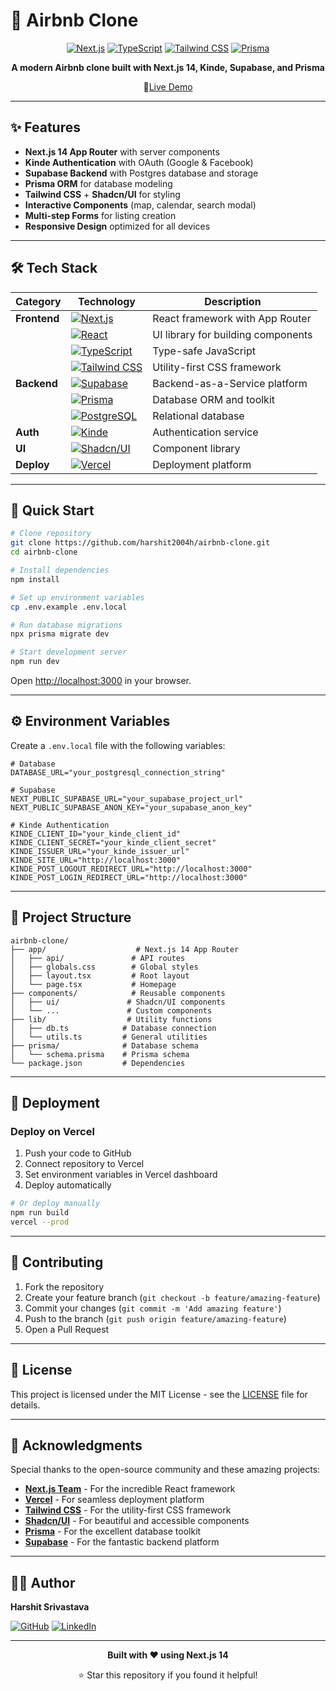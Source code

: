 # 🏡 Airbnb Clone

<div align="center">

[![Next.js](https://img.shields.io/badge/Next.js-%23000000.svg?style=plastic&logo=next.js&logoColor=white)](https://nextjs.org)
[![TypeScript](https://img.shields.io/badge/TypeScript-%23007ACC.svg?style=plastic&logo=typescript&logoColor=white)](https://www.typescriptlang.org)
[![Tailwind CSS](https://img.shields.io/badge/Tailwind_CSS-%2338B2AC.svg?style=plastic&logo=tailwindcss&logoColor=white)](https://tailwindcss.com)
[![Prisma](https://img.shields.io/badge/Prisma-%232D3748.svg?style=plastic&logo=prisma&logoColor=white)](https://prisma.io)

**A modern Airbnb clone built with Next.js 14, Kinde, Supabase, and Prisma**

🚀[Live Demo](https://your-airbnb-clone.vercel.app)

</div>

---

## ✨ Features

- **Next.js 14 App Router** with server components
- **Kinde Authentication** with OAuth (Google & Facebook)
- **Supabase Backend** with Postgres database and storage
- **Prisma ORM** for database modeling
- **Tailwind CSS** + **Shadcn/UI** for styling
- **Interactive Components** (map, calendar, search modal)
- **Multi-step Forms** for listing creation
- **Responsive Design** optimized for all devices

---

## 🛠️ Tech Stack

| Category     | Technology                                                                                                                                           | Description                        |
| ------------ | ---------------------------------------------------------------------------------------------------------------------------------------------------- | ---------------------------------- |
| **Frontend** | [![Next.js](https://img.shields.io/badge/Next.js-%23000000.svg?style=plastic&logo=next.js&logoColor=white)](https://nextjs.org)                      | React framework with App Router    |
|              | [![React](https://img.shields.io/badge/React-%2320232a.svg?style=plastic&logo=react&logoColor=%2361DAFB)](https://reactjs.org)                       | UI library for building components |
|              | [![TypeScript](https://img.shields.io/badge/TypeScript-%23007ACC.svg?style=plastic&logo=typescript&logoColor=white)](https://www.typescriptlang.org) | Type-safe JavaScript               |
|              | [![Tailwind CSS](https://img.shields.io/badge/Tailwind_CSS-%2338B2AC.svg?style=plastic&logo=tailwindcss&logoColor=white)](https://tailwindcss.com)   | Utility-first CSS framework        |
| **Backend**  | [![Supabase](https://img.shields.io/badge/Supabase-%23181818.svg?style=plastic&logo=supabase&logoColor=white)](https://supabase.com)                 | Backend-as-a-Service platform      |
|              | [![Prisma](https://img.shields.io/badge/Prisma-%232D3748.svg?style=plastic&logo=prisma&logoColor=white)](https://prisma.io)                          | Database ORM and toolkit           |
|              | [![PostgreSQL](https://img.shields.io/badge/PostgreSQL-%23316192.svg?style=plastic&logo=postgresql&logoColor=white)](https://postgresql.org)         | Relational database                |
| **Auth**     | [![Kinde](https://img.shields.io/badge/Kinde-%23FF6B35.svg?style=plastic&logo=auth0&logoColor=white)](https://kinde.com)                             | Authentication service             |
| **UI**       | [![Shadcn/UI](https://img.shields.io/badge/Shadcn/UI-%23000000.svg?style=plastic&logo=shadcnui&logoColor=white)](https://ui.shadcn.com)              | Component library                  |
| **Deploy**   | [![Vercel](https://img.shields.io/badge/Vercel-%23000000.svg?style=plastic&logo=vercel&logoColor=white)](https://vercel.com)                         | Deployment platform                |

---

## 🚀 Quick Start

```bash
# Clone repository
git clone https://github.com/harshit2004h/airbnb-clone.git
cd airbnb-clone

# Install dependencies
npm install

# Set up environment variables
cp .env.example .env.local

# Run database migrations
npx prisma migrate dev

# Start development server
npm run dev
```

Open [http://localhost:3000](http://localhost:3000) in your browser.

---

## ⚙️ Environment Variables

Create a `.env.local` file with the following variables:

```env
# Database
DATABASE_URL="your_postgresql_connection_string"

# Supabase
NEXT_PUBLIC_SUPABASE_URL="your_supabase_project_url"
NEXT_PUBLIC_SUPABASE_ANON_KEY="your_supabase_anon_key"

# Kinde Authentication
KINDE_CLIENT_ID="your_kinde_client_id"
KINDE_CLIENT_SECRET="your_kinde_client_secret"
KINDE_ISSUER_URL="your_kinde_issuer_url"
KINDE_SITE_URL="http://localhost:3000"
KINDE_POST_LOGOUT_REDIRECT_URL="http://localhost:3000"
KINDE_POST_LOGIN_REDIRECT_URL="http://localhost:3000"
```

---

## 📂 Project Structure

```
airbnb-clone/
├── app/                    # Next.js 14 App Router
│   ├── api/               # API routes
│   ├── globals.css        # Global styles
│   ├── layout.tsx         # Root layout
│   └── page.tsx           # Homepage
├── components/            # Reusable components
│   ├── ui/               # Shadcn/UI components
│   └── ...               # Custom components
├── lib/                  # Utility functions
│   ├── db.ts            # Database connection
│   └── utils.ts         # General utilities
├── prisma/              # Database schema
│   └── schema.prisma    # Prisma schema
└── package.json         # Dependencies
```

---

## 🚀 Deployment

### Deploy on Vercel

1. Push your code to GitHub
2. Connect repository to Vercel
3. Set environment variables in Vercel dashboard
4. Deploy automatically

```bash
# Or deploy manually
npm run build
vercel --prod
```

---

## 🤝 Contributing

1. Fork the repository
2. Create your feature branch (`git checkout -b feature/amazing-feature`)
3. Commit your changes (`git commit -m 'Add amazing feature'`)
4. Push to the branch (`git push origin feature/amazing-feature`)
5. Open a Pull Request

---

## 📄 License

This project is licensed under the MIT License - see the [LICENSE](LICENSE) file for details.

---

## 🙏 Acknowledgments

Special thanks to the open-source community and these amazing projects:

- **[Next.js Team](https://nextjs.org)** - For the incredible React framework
- **[Vercel](https://vercel.com)** - For seamless deployment platform
- **[Tailwind CSS](https://tailwindcss.com)** - For the utility-first CSS framework
- **[Shadcn/UI](https://ui.shadcn.com)** - For beautiful and accessible components
- **[Prisma](https://prisma.io)** - For the excellent database toolkit
- **[Supabase](https://supabase.com)** - For the fantastic backend platform

---

## 👨‍💻 Author

**Harshit Srivastava**

[![GitHub](https://img.shields.io/badge/Github-%23000000.svg?logo=github&logoColor=white)](https://github.com/harshit2004h)
[![LinkedIn](https://img.shields.io/badge/LinkedIn-%230077B5.svg?logo=linkedin&logoColor=white)](https://www.linkedin.com/in/harshit-srivastava-4876001b4)

---

<div align="center">

**Built with ❤️ using Next.js 14**

⭐ Star this repository if you found it helpful!

</div>
